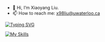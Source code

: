- 👋 Hi, I’m Xiaoyang Liu.
- 📫 How to reach me: x98liu@uwaterloo.ca

[![Typing SVG](https://readme-typing-svg.demolab.com?font=Press+Start+2P&size=24&duration=3000&pause=1000&width=435&lines=Coding;Thinking)](https://git.io/typing-svg)

[![My Skills](https://skillicons.dev/icons?i=typescript,react,python,next)](https://skillicons.dev)
<!---
ERHUTUZI123/ERHUTUZI123 is a ✨ special ✨ repository because its `README.md` (this file) appears on your GitHub profile.
You can click the Preview link to take a look at your changes.
--->
